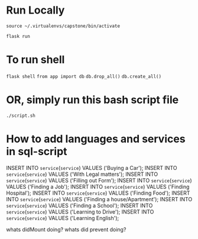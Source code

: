 # Run Locally

`source ~/.virtualenvs/capstone/bin/activate`

`flask run`

# To run shell

`flask shell`
`from app import db`
`db.drop_all()`
`db.create_all()`

# OR, simply run this bash script file

`./script.sh`

# How to add languages and services in sql-script

INSERT INTO `service`(`service`) VALUES ('Buying a Car');
INSERT INTO `service`(`service`) VALUES ('With Legal matters');
INSERT INTO `service`(`service`) VALUES ('Filling out Form');
INSERT INTO `service`(`service`) VALUES ('Finding a Job');
INSERT INTO `service`(`service`) VALUES ('Finding Hospital');
INSERT INTO `service`(`service`) VALUES ('Finding Food');
INSERT INTO `service`(`service`) VALUES ('Finding a house/Apartment');
INSERT INTO `service`(`service`) VALUES ('Finding a School');
INSERT INTO `service`(`service`) VALUES ('Learning to Drive');
INSERT INTO `service`(`service`) VALUES ('Learning English');

whats didMount doing?
whats did prevent doing?

